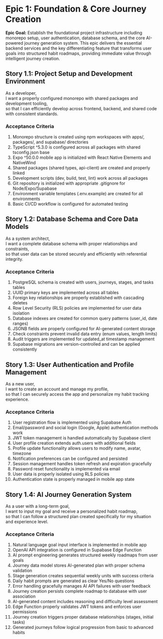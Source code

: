# Epic 1: Foundation & Core Journey Creation

**Epic Goal:** Establish the foundational project infrastructure including monorepo setup, user authentication, database schema, and the core AI-powered journey generation system. This epic delivers the essential backend services and the key differentiating feature that transforms user goals into structured habit roadmaps, providing immediate value through intelligent journey creation.

## Story 1.1: Project Setup and Development Environment
As a developer,  
I want a properly configured monorepo with shared packages and development tooling,  
so that I can efficiently develop across frontend, backend, and shared code with consistent standards.

### Acceptance Criteria
1. Monorepo structure is created using npm workspaces with apps/, packages/, and supabase/ directories
2. TypeScript ^5.3.0 is configured across all packages with shared tsconfig.json base
3. Expo ^50.0.0 mobile app is initialized with React Native Elements and NativeWind
4. Shared packages (shared types, api-client) are created and properly linked
5. Development scripts (dev, build, test, lint) work across all packages
6. Git repository is initialized with appropriate .gitignore for Node/Expo/Supabase
7. Environment variable templates (.env.example) are created for all environments
8. Basic CI/CD workflow is configured for automated testing

## Story 1.2: Database Schema and Core Data Models
As a system architect,  
I want a complete database schema with proper relationships and constraints,  
so that user data can be stored securely and efficiently with referential integrity.

### Acceptance Criteria
1. PostgreSQL schema is created with users, journeys, stages, and tasks tables
2. UUID primary keys are implemented across all tables
3. Foreign key relationships are properly established with cascading deletes
4. Row Level Security (RLS) policies are implemented for user data isolation
5. Database indexes are created for common query patterns (user_id, date ranges)
6. JSONB fields are properly configured for AI-generated content storage
7. Check constraints prevent invalid data entry (enum values, length limits)
8. Audit triggers are implemented for updated_at timestamp management
9. Supabase migrations are version-controlled and can be applied consistently

## Story 1.3: User Authentication and Profile Management
As a new user,  
I want to create an account and manage my profile,  
so that I can securely access the app and personalize my habit tracking experience.

### Acceptance Criteria
1. User registration flow is implemented using Supabase Auth
2. Email/password and social login (Google, Apple) authentication methods work
3. JWT token management is handled automatically by Supabase client
4. User profile creation extends auth.users with additional fields
5. Profile update functionality allows users to modify name, avatar, timezone
6. Notification preferences can be configured and persisted
7. Session management handles token refresh and expiration gracefully
8. Password reset functionality is implemented via email
9. User data is properly isolated using RLS policies
10. Authentication state is properly managed in mobile app state

## Story 1.4: AI Journey Generation System
As a user with a long-term goal,  
I want to input my goal and receive a personalized habit roadmap,  
so that I can follow a structured plan created specifically for my situation and experience level.

### Acceptance Criteria
1. Natural language goal input interface is implemented in mobile app
2. OpenAI API integration is configured in Supabase Edge Function
3. AI prompt engineering generates structured weekly roadmaps from user goals
4. Journey data model stores AI-generated plan with proper schema validation
5. Stage generation creates sequential weekly units with success criteria
6. Daily habit prompts are generated as clear Yes/No questions
7. Error handling gracefully manages AI API failures with user feedback
8. Journey creation persists complete roadmap to database with user association
9. AI-generated content includes reasoning and difficulty level assessment
10. Edge Function properly validates JWT tokens and enforces user permissions
11. Journey creation triggers proper database relationships (stages, initial tasks)
12. Generated journeys follow logical progression from basic to advanced habits
